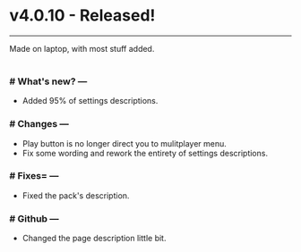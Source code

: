 # v4.0.10 - Released!
---
Made on laptop, with most stuff added.<br><br>
### # What's new? —
- Added 95% of settings descriptions.
### # Changes —
- Play button is no longer direct you to mulitplayer menu.
- Fix some wording and rework the entirety of settings descriptions.
### # Fixes= —
- Fixed the pack's description.
### # Github —
- Changed the page description little bit.